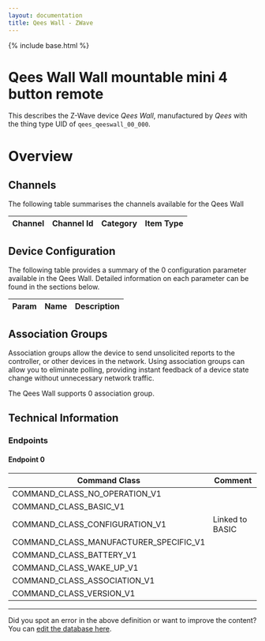 ```yaml
---
layout: documentation
title: Qees Wall - ZWave
---
```


{% include base.html %}

# Qees Wall Wall mountable mini 4 button remote
This describes the Z-Wave device *Qees Wall*, manufactured by *Qees* with the thing type UID of ```qees_qeeswall_00_000```.

# Overview

## Channels
The following table summarises the channels available for the Qees Wall

| Channel | Channel Id | Category | Item Type |
|---------|------------|----------|-----------|



## Device Configuration
The following table provides a summary of the 0 configuration parameter available in the Qees Wall.
Detailed information on each parameter can be found in the sections below.

| Param | Name  | Description |
|-------|-------|-------------|

## Association Groups
Association groups allow the device to send unsolicited reports to the controller, or other devices in the network. Using association groups can allow you to eliminate polling, providing instant feedback of a device state change without unnecessary network traffic.

The Qees Wall supports 0 association group.

## Technical Information

### Endpoints

#### Endpoint 0

| Command Class | Comment |
|---------------|---------|
| COMMAND_CLASS_NO_OPERATION_V1| |
| COMMAND_CLASS_BASIC_V1| |
| COMMAND_CLASS_CONFIGURATION_V1| Linked to BASIC|
| COMMAND_CLASS_MANUFACTURER_SPECIFIC_V1| |
| COMMAND_CLASS_BATTERY_V1| |
| COMMAND_CLASS_WAKE_UP_V1| |
| COMMAND_CLASS_ASSOCIATION_V1| |
| COMMAND_CLASS_VERSION_V1| |

---

Did you spot an error in the above definition or want to improve the content?
You can [edit the database here](http://www.cd-jackson.com/index.php/zwave/zwave-device-database/zwave-device-list/devicesummary/531).
